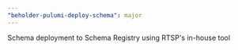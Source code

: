 ```yaml
---
"beholder-pulumi-deploy-schema": major
---
```


Schema deployment to Schema Registry using RTSP's in-house tool
